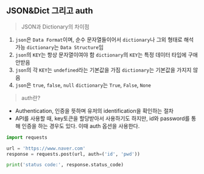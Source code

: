 ## JSON&Dict 그리고 auth

> JSON과 Dictionary의 차이점

1. `json`은 `Data Format`이며, 순수 문자열들이어서 `dictionary`나 그외 형태로 해석 가능
   `dictionary`는 `Data Structure`임
2. `json`의 `KEY`는 항상 문자열이여야 함
   `dictionary`의 `KEY`는 특정 데이터 타입에 구애 안받음
3. `json`의 각 `KEY`는 `undefined`라는 기본값을 가짐
   `dictionary`는 기본값을 가지지 않음
4. `json`은 `true`, `false`, `null`
   `dictionary`는 `True`, `False`, `None`



> auth란?

- Authentication, 인증을 뜻하며 유저의 identification을 확인하는 절차
- API를 사용할 때, key토큰을 할당받아서 사용하기도 하지만, id와 password를 통해 인증을 하는 경우도 있다. 이때 auth 옵션을 사용한다.

```python
import requests

url = 'https://www.naver.com'
response = requests.post(url, auth=('id', 'pwd'))

print('status code:', response.status_code)
```

